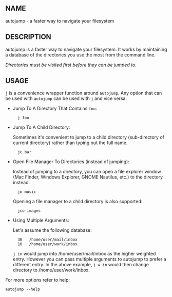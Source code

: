 NAME
----

autojump - a faster way to navigate your filesystem

DESCRIPTION
-----------

autojump is a faster way to navigate your filesystem. It works by maintaining a
database of the directories you use the most from the command line.

*Directories must be visited first before they can be jumped to.*

USAGE
-----

`j` is a convenience wrapper function around `autojump`. Any option that can
be used with `autojump` can be used with `j` and vice versa.

- Jump To A Directory That Contains `foo`:

        j foo

- Jump To A Child Directory:

    Sometimes it's convenient to jump to a child directory (sub-directory of
    current directory) rather than typing out the full name.

        jc bar

- Open File Manager To Directories (instead of jumping):

    Instead of jumping to a directory, you can open a file explorer window (Mac
    Finder, Windows Explorer, GNOME Nautilus, etc.) to the directory instead.

        jo music

    Opening a file manager to a child directory is also supported:

        jco images

- Using Multiple Arguments:

    Let's assume the following database:

        30   /home/user/mail/inbox
        10   /home/user/work/inbox

    `j in` would jump into /home/user/mail/inbox as the higher weighted
    entry. However you can pass multiple arguments to autojump to prefer
    a different entry. In the above example, `j w in` would then change
    directory to /home/user/work/inbox.

For more options refer to help:

    autojump --help
